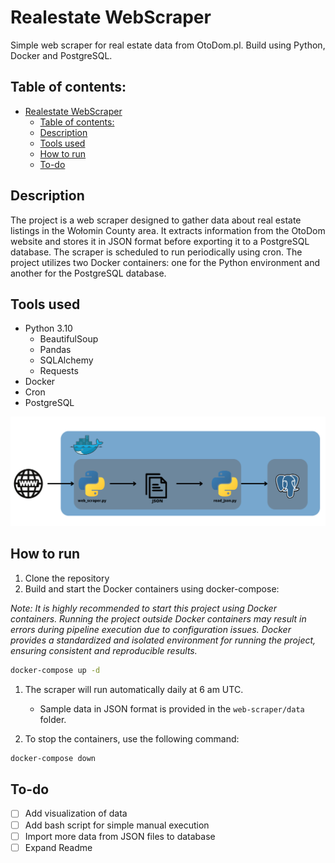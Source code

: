 # Realestate WebScraper
Simple web scraper for real estate data from OtoDom.pl. Build using Python, Docker and PostgreSQL.
## Table of contents:
- [Realestate WebScraper](#realestate-webscraper)
  - [Table of contents:](#table-of-contents)
  - [Description](#description)
  - [Tools used](#tools-used)
  - [How to run](#how-to-run)
  - [To-do](#to-do)

## Description
The project is a web scraper designed to gather data about real estate listings in the Wołomin County area. It extracts information from the OtoDom website and stores it in JSON format before exporting it to a PostgreSQL database. The scraper is scheduled to run periodically using cron. The project utilizes two Docker containers: one for the Python environment and another for the PostgreSQL database.

## Tools used
* Python 3.10
  * BeautifulSoup
  * Pandas
  * SQLAlchemy
  * Requests
* Docker
* Cron
* PostgreSQL

![Tools](./images/webscraper.png)

## How to run
1. Clone the repository
2. Build and start the Docker containers using docker-compose:

*Note: It is highly recommended to start this project using Docker containers. Running the project outside Docker containers may result in errors during pipeline execution due to configuration issues. Docker provides a standardized and isolated environment for running the project, ensuring consistent and reproducible results.*

```bash
docker-compose up -d
```
1. The scraper will run automatically daily at 6 am UTC.
   * Sample data in JSON format is provided in the `web-scraper/data` folder.

2. To stop the containers, use the following command:

```bash
docker-compose down
```

## To-do
- [ ] Add visualization of data
- [ ] Add bash script for simple manual execution
- [ ] Import more data from JSON files to database
- [ ] Expand Readme